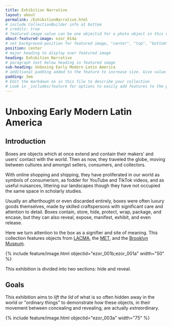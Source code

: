 ```yaml
---
title: Exhibition Narrative
layout: about
permalink: /ExhibitionNarrative.html
# include CollectionBuilder info at bottom
# credits: true
# featured-image value can be one objectid for a photo object in this collection, a relative path to an image in this project, or a full url to any image. If left blank, no featured image will appear at top of About page.
about-featured-image: ezor_014a
# set background-position for featured image, "center", "top", "bottom"
position: center
# major heading to display over featured image
heading: Exhibition Narrative
# paragraph text below heading in featured image
sub-heading: Unboxing Early Modern Latin America
# additional padding added to the feature to increase size. Give value in em or px, e.g. "5em".
padding: 3em
# Edit the markdown on in this file to describe your collection
# Look in _includes/feature for options to easily add features to the page
---
```


# Unboxing Early Modern Latin America

## Introduction

Boxes are objects which at once extend and contain their makers’ and users’ contact with the world. Then as now, they traveled the globe, moving between cultures and amongst sellers, consumers, and collectors. 

With online shopping and shipping, they have proliferated in our world as symbols of consumerism, as fodder for YouTube and TikTok videos, and as useful nuisances, littering our landscapes though they have not occupied the same space in scholarly studies. 

Usually an afterthought or even discarded entirely, boxes were often luxury goods themselves, made by skilled craftspersons with significant care and attention to detail. Boxes contain, store, hide, protect, wrap, package, and encase, but they can also reveal, expose, manifest, exhibit, and even release. 

Here we turn attention to the box as a signifier and site of meaning. This collection features objects from [LACMA](https://www.lacma.org/), the [MET](https://www.metmuseum.org/), and the [Brooklyn Museum](https://www.brooklynmuseum.org/).

{% include feature/image.html objectid="ezor_001b;ezor_001a" width="50" %}

This exhibition is divided into two sections: hide and reveal.

## Goals

This exhibition aims to *lift the lid* of what is so often hidden away in the world or "ordinary things" to demonstrate how these objects, in their movement between concealing and revealing, are actually *extra*ordinary. 

{% include feature/image.html objectid="ezor_003a" width="75" %} 

<!-- IMPORTANT!!! DELETE this comment and the include below when you are finished editing this page for your collection. The include below introduces about page features. They will show up on your collection's about page until you delete it.  -->

